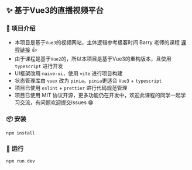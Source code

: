 ## ✨ 基于Vue3的直播视频平台

### 📝 项目介绍

- 本项目是基于`Vue3`的视频网站，主体逻辑参考极客时间 Barry 老师的课程 [课程链接](https://time.geekbang.org/column/intro/100546501?tab=catalog) 👍
- 由于课程是基于`Vue2`的，所以本项目是基于Vue3的重构版本，且使用 `typescript` 进行开发
- UI框架改用 `naive-ui`，使用 `vite` 进行项目构建
- 状态管理库由 `vuex` 改为 `pinia`，`pinia`更适合 `Vue3` + `typescript` 
- 项目已使用 `eslint` + `prettier` 进行代码规范管理
- 项目已使用 MIT 协议开源，更多功能仍在开发中，欢迎此课程的同学一起学习交流，有问题欢迎提交issues 😁

### 📦 安装

```shell
npm install
```

### 🚀 运行

```shell
npm run dev
```
